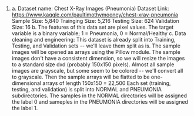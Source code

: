 1.
   a. Dataset name: Chest X-Ray Images (Pneumonia)
      Dataset Link: https://www.kaggle.com/paultimothymooney/chest-xray-pneumonia
      Sample Size: 5,840
      Trainging Size: 5,216
      Testing Size: 624
      Validation Size: 16
   b. The features of this data set are pixel values. The target variable is a binary variable; 1 = Pneumonia, 0 = Normal/Healthy
   c. Data cleaning and engineering:
	This dataset is already split into Training, Testing, and Validation sets -- we'll leave them split as is.
	The sample images will be opened as arrays using the Pillow module.
	The sample images don't have a consistent dimension, so we will resize the images to a standard size dxd (probably 150x150 pixels).
	Almost all sample images are grayscale, but some seem to be colored -- we'll convert all to grayscale.
	Then the sample arrays will be flatted to be one-dimensional arrays of length 150x150 = 22,500
	Each set (training, testing, and validation) is split into NORMAL and PNEUMONIA subdirectories. The samples in the NORMAL directories will be assigned the label 0 and sameples in the PNEUMONIA directories will be assigned the label 1.

